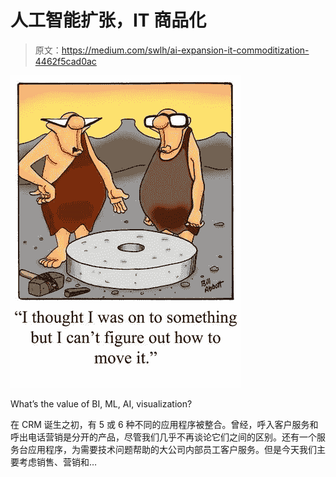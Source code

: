 # 人工智能扩张，IT 商品化

> 原文：<https://medium.com/swlh/ai-expansion-it-commoditization-4462f5cad0ac>

![](img/b27b9d30b17a0cf6df16de83d519efcc.png)

What’s the value of BI, ML, AI, visualization?

在 CRM 诞生之初，有 5 或 6 种不同的应用程序被整合。曾经，呼入客户服务和呼出电话营销是分开的产品，尽管我们几乎不再谈论它们之间的区别。还有一个服务台应用程序，为需要技术问题帮助的大公司内部员工客户服务。但是今天我们主要考虑销售、营销和…